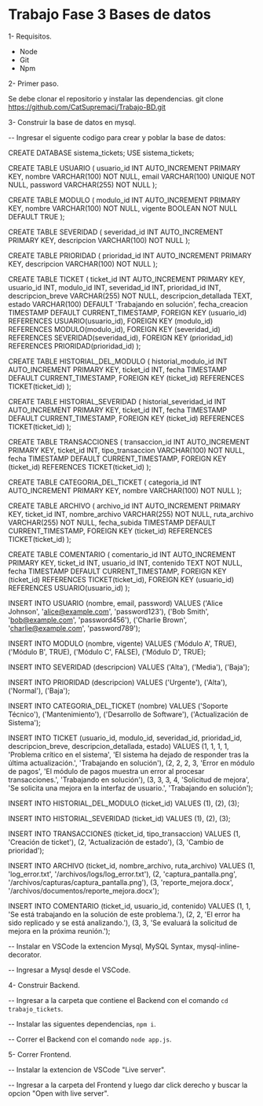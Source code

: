 # Trabajo Fase 3 Bases de datos

1- Requisitos.
- Node 
- Git 
- Npm

2- Primer paso. 

Se debe clonar el repositorio y instalar las dependencias. git clone https://github.com/CatSupremaci/Trabajo-BD.git

3- Construir la base de datos en mysql.

-- Ingresar el siguente codigo para crear y poblar la base de datos:

CREATE DATABASE sistema_tickets;
USE sistema_tickets;

CREATE TABLE USUARIO (
    usuario_id INT AUTO_INCREMENT PRIMARY KEY,
    nombre VARCHAR(100) NOT NULL,
    email VARCHAR(100) UNIQUE NOT NULL,
    password VARCHAR(255) NOT NULL
);

CREATE TABLE MODULO (
    modulo_id INT AUTO_INCREMENT PRIMARY KEY,
    nombre VARCHAR(100) NOT NULL,
    vigente BOOLEAN NOT NULL DEFAULT TRUE
);

CREATE TABLE SEVERIDAD (
    severidad_id INT AUTO_INCREMENT PRIMARY KEY,
    descripcion VARCHAR(100) NOT NULL
);

CREATE TABLE PRIORIDAD (
    prioridad_id INT AUTO_INCREMENT PRIMARY KEY,
    descripcion VARCHAR(100) NOT NULL
);

CREATE TABLE TICKET (
    ticket_id INT AUTO_INCREMENT PRIMARY KEY,
    usuario_id INT,
    modulo_id INT,
    severidad_id INT,
    prioridad_id INT,
    descripcion_breve VARCHAR(255) NOT NULL,
    descripcion_detallada TEXT,
    estado VARCHAR(100) DEFAULT 'Trabajando en solución',
    fecha_creacion TIMESTAMP DEFAULT CURRENT_TIMESTAMP,
    FOREIGN KEY (usuario_id) REFERENCES USUARIO(usuario_id),
    FOREIGN KEY (modulo_id) REFERENCES MODULO(modulo_id),
    FOREIGN KEY (severidad_id) REFERENCES SEVERIDAD(severidad_id),
    FOREIGN KEY (prioridad_id) REFERENCES PRIORIDAD(prioridad_id)
);

CREATE TABLE HISTORIAL_DEL_MODULO (
    historial_modulo_id INT AUTO_INCREMENT PRIMARY KEY,
    ticket_id INT,
    fecha TIMESTAMP DEFAULT CURRENT_TIMESTAMP,
    FOREIGN KEY (ticket_id) REFERENCES TICKET(ticket_id)
);

CREATE TABLE HISTORIAL_SEVERIDAD (
    historial_severidad_id INT AUTO_INCREMENT PRIMARY KEY,
    ticket_id INT,
    fecha TIMESTAMP DEFAULT CURRENT_TIMESTAMP,
    FOREIGN KEY (ticket_id) REFERENCES TICKET(ticket_id)
);

CREATE TABLE TRANSACCIONES (
    transaccion_id INT AUTO_INCREMENT PRIMARY KEY,
    ticket_id INT,
    tipo_transaccion VARCHAR(100) NOT NULL,
    fecha TIMESTAMP DEFAULT CURRENT_TIMESTAMP,
    FOREIGN KEY (ticket_id) REFERENCES TICKET(ticket_id)
);

CREATE TABLE CATEGORIA_DEL_TICKET (
    categoria_id INT AUTO_INCREMENT PRIMARY KEY,
    nombre VARCHAR(100) NOT NULL
);

CREATE TABLE ARCHIVO (
    archivo_id INT AUTO_INCREMENT PRIMARY KEY,
    ticket_id INT,
    nombre_archivo VARCHAR(255) NOT NULL,
    ruta_archivo VARCHAR(255) NOT NULL,
    fecha_subida TIMESTAMP DEFAULT CURRENT_TIMESTAMP,
    FOREIGN KEY (ticket_id) REFERENCES TICKET(ticket_id)
);

CREATE TABLE COMENTARIO (
    comentario_id INT AUTO_INCREMENT PRIMARY KEY,
    ticket_id INT,
    usuario_id INT,
    contenido TEXT NOT NULL,
    fecha TIMESTAMP DEFAULT CURRENT_TIMESTAMP,
    FOREIGN KEY (ticket_id) REFERENCES TICKET(ticket_id),
    FOREIGN KEY (usuario_id) REFERENCES USUARIO(usuario_id)
);

INSERT INTO USUARIO (nombre, email, password) VALUES 
('Alice Johnson', 'alice@example.com', 'password123'),
('Bob Smith', 'bob@example.com', 'password456'),
('Charlie Brown', 'charlie@example.com', 'password789');

INSERT INTO MODULO (nombre, vigente) VALUES 
('Módulo A', TRUE),
('Módulo B', TRUE),
('Módulo C', FALSE),
('Módulo D', TRUE);

INSERT INTO SEVERIDAD (descripcion) VALUES 
('Alta'),
('Media'),
('Baja');

INSERT INTO PRIORIDAD (descripcion) VALUES 
('Urgente'),
('Alta'),
('Normal'),
('Baja');

INSERT INTO CATEGORIA_DEL_TICKET (nombre) VALUES 
('Soporte Técnico'),
('Mantenimiento'),
('Desarrollo de Software'),
('Actualización de Sistema');


INSERT INTO TICKET (usuario_id, modulo_id, severidad_id, prioridad_id, descripcion_breve, descripcion_detallada, estado) VALUES 
(1, 1, 1, 1, 'Problema crítico en el sistema', 'El sistema ha dejado de responder tras la última actualización.', 'Trabajando en solución'),
(2, 2, 2, 3, 'Error en módulo de pagos', 'El módulo de pagos muestra un error al procesar transacciones.', 'Trabajando en solución'),
(3, 3, 3, 4, 'Solicitud de mejora', 'Se solicita una mejora en la interfaz de usuario.', 'Trabajando en solución');


INSERT INTO HISTORIAL_DEL_MODULO (ticket_id) VALUES 
(1),
(2),
(3);

INSERT INTO HISTORIAL_SEVERIDAD (ticket_id) VALUES 
(1),
(2),
(3);

INSERT INTO TRANSACCIONES (ticket_id, tipo_transaccion) VALUES 
(1, 'Creación de ticket'),
(2, 'Actualización de estado'),
(3, 'Cambio de prioridad');

INSERT INTO ARCHIVO (ticket_id, nombre_archivo, ruta_archivo) VALUES 
(1, 'log_error.txt', '/archivos/logs/log_error.txt'),
(2, 'captura_pantalla.png', '/archivos/capturas/captura_pantalla.png'),
(3, 'reporte_mejora.docx', '/archivos/documentos/reporte_mejora.docx');


INSERT INTO COMENTARIO (ticket_id, usuario_id, contenido) VALUES 
(1, 1, 'Se está trabajando en la solución de este problema.'),
(2, 2, 'El error ha sido replicado y se está analizando.'),
(3, 3, 'Se evaluará la solicitud de mejora en la próxima reunión.');

-- Instalar en VSCode la extencion Mysql, MySQL Syntax, mysql-inline-decorator.

-- Ingresar a Mysql desde el VSCode.

4- Construir Backend.

-- Ingresar a la carpeta que contiene el Backend con el comando `cd trabajo_tickets`.

-- Instalar las siguentes dependencias, `npm i`.

-- Correr el Backend con el comando `node app.js`.

5- Correr Frontend.

-- Instalar la extencion de VSCode "Live server".

-- Ingresar a la carpeta del Frontend y luego dar click derecho y buscar la opcion "Open with live server".